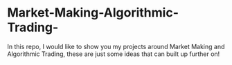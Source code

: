 # Market-Making-Algorithmic-Trading-
In this repo, I would like to show you my projects around Market Making and Algorithmic Trading, these are just some ideas that can built up further on!
